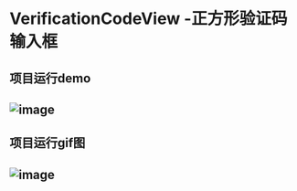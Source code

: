 # VerificationCodeView -正方形验证码输入框
项目运行demo
----
![image](https://github.com/JackTuoTuo/VerificationCodeView/blob/master/demo.png)
----
项目运行gif图
----
![image](https://github.com/JackTuoTuo/VerificationCodeView/blob/master/GIF.gif)
----

